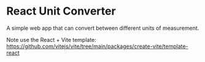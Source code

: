 # React Unit Converter
A simple web app that can convert between different units of measurement.

Note use the React + Vite template: https://github.com/vitejs/vite/tree/main/packages/create-vite/template-react
